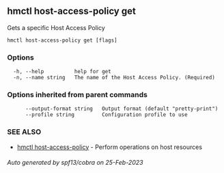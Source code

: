 ## hmctl host-access-policy get

Gets a specific Host Access Policy

```
hmctl host-access-policy get [flags]
```

### Options

```
  -h, --help          help for get
  -n, --name string   The name of the Host Access Policy. (Required)
```

### Options inherited from parent commands

```
      --output-format string   Output format (default "pretty-print")
      --profile string         Configuration profile to use
```

### SEE ALSO

* [hmctl host-access-policy](hmctl_host-access-policy.md)	 - Perform operations on host resources

###### Auto generated by spf13/cobra on 25-Feb-2023
